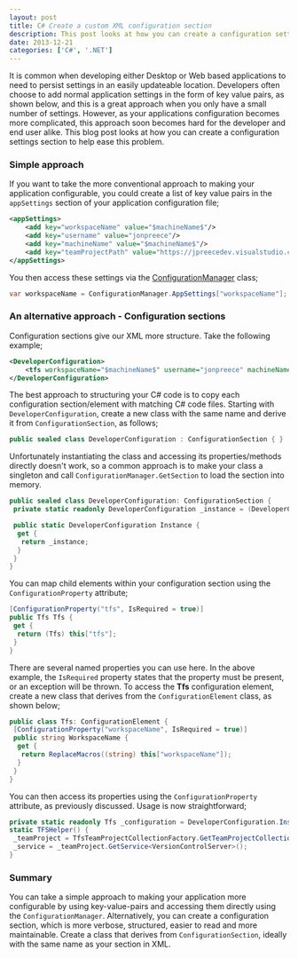 ```yaml
---
layout: post
title: C# Create a custom XML configuration section
description: This post looks at how you can create a configuration settings section to help simplify configuration management.
date: 2013-12-21
categories: ['C#', '.NET']
---
```


It is common when developing either Desktop or Web based applications to need to persist settings in an easily updateable location. Developers often choose to add normal application settings in the form of key value pairs, as shown below, and this is a great approach when you only have a small number of settings. However, as your applications configuration becomes more complicated, this approach soon becomes hard for the developer and end user alike. This blog post looks at how you can create a configuration settings section to help ease this problem.

### Simple approach

If you want to take the more conventional approach to making your application configurable, you could create a list of key value pairs in the `appSettings` section of your application configuration file;

```xml
<appSettings>
	<add key="workspaceName" value="$machineName$"/>
	<add key="username" value="jonpreece"/>
	<add key="machineName" value="$machineName$"/>
	<add key="teamProjectPath" value="https://jpreecedev.visualstudio.com/DefaultCollection"/>
</appSettings>
```

You then access these settings via the [ConfigurationManager](<http://msdn.microsoft.com/en-us/library/system.configuration.configurationmanager(v=vs.110).aspx> 'ConfigurationManager') class;

```csharp
var workspaceName = ConfigurationManager.AppSettings["workspaceName"];
```

### An alternative approach - Configuration sections

Configuration sections give our XML more structure. Take the following example;

```xml
<DeveloperConfiguration>
	<tfs workspaceName="$machineName$" username="jonpreece" machineName="$machineName$" teamProjectPath="https://jpreecedev.visualstudio.com/DefaultCollection"/>
</DeveloperConfiguration>
```

The best approach to structuring your C# code is to copy each configuration section/element with matching C# code files. Starting with `DeveloperConfiguration`, create a new class with the same name and derive it from `ConfigurationSection`, as follows;

```csharp
public sealed class DeveloperConfiguration : ConfigurationSection { }
```

Unfortunately instantiating the class and accessing its properties/methods directly doesn't work, so a common approach is to make your class a singleton and call `ConfigurationManager.GetSection` to load the section into memory.

```csharp
public sealed class DeveloperConfiguration: ConfigurationSection {
 private static readonly DeveloperConfiguration _instance = (DeveloperConfiguration) ConfigurationManager.GetSection("DeveloperConfiguration");

 public static DeveloperConfiguration Instance {
  get {
   return _instance;
  }
 }
}
```

You can map child elements within your configuration section using the `ConfigurationProperty` attribute;

```csharp
[ConfigurationProperty("tfs", IsRequired = true)]
public Tfs Tfs {
 get {
  return (Tfs) this["tfs"];
 }
}
```

There are several named properties you can use here. In the above example, the `IsRequired` property states that the property must be present, or an exception will be thrown. To access the **Tfs** configuration element, create a new class that derives from the `ConfigurationElement` class, as shown below;

```csharp
public class Tfs: ConfigurationElement {
 [ConfigurationProperty("workspaceName", IsRequired = true)]
 public string WorkspaceName {
  get {
   return ReplaceMacros((string) this["workspaceName"]);
  }
 }
}
```

You can then access its properties using the `ConfigurationProperty` attribute, as previously discussed. Usage is now straightforward;

```csharp
private static readonly Tfs _configuration = DeveloperConfiguration.Instance.Tfs;
static TFSHelper() {
 _teamProject = TfsTeamProjectCollectionFactory.GetTeamProjectCollection(new Uri(_configuration.TeamProjectPath));
 _service = _teamProject.GetService<VersionControlServer>();
}
```

### Summary

You can take a simple approach to making your application more configurable by using key-value-pairs and accessing them directly using the `ConfigurationManager`. Alternatively, you can create a configuration section, which is more verbose, structured, easier to read and more maintainable. Create a class that derives from `ConfigurationSection`, ideally with the same name as your section in XML.
